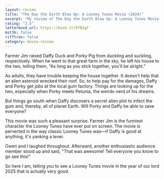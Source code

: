 ```yaml
---
layout: review
title: "The Day the Earth Blew Up: A Looney Tunes Movie (2024)"
excerpt: "My review of The Day the Earth Blew Up: A Looney Tunes Movie (2024)"
rating: "3.5"
letterboxd_url: https://boxd.it/97B2gf
mst3k: false
rifftrax: false
category: movie-review
---
```


Farmer Jim raised Daffy Duck and Porky Pig from duckling and suckling, respectively. When he went to that great farm in the sky, he left his house to the two, telling them, "As long as you stick together, you'll be alright."

As adults, they have trouble keeping the house together. It doesn't help that an alien asteroid wrecked their roof. So, to help pay for the damages, Daffy and Porky get jobs at the local gum factory. Things are looking up for the two, especially when Porky meets Petunia, the weirdo nerd of his dreams.

But things go south when Daffy discovers a secret alien plot to infect the gum and, thereby, all of planet Earth. Will Porky and Daffy be able to save everyone?

This movie was such a pleasant surprise. Farmer Jim is the funniest character the Looney Tunes have ever put on screen. The movie is perverted in the way classic Looney Tunes was—if Daffy is good at anything, it's yanking a lever.

Owen and I laughed throughout. Afterward, another enthusiastic audience member stood up and said, "That was awesome! Tell everyone you know to go see this!"

So here I am, telling you to see a Looney Tunes movie in the year of our lord 2025 that is actually very good.
